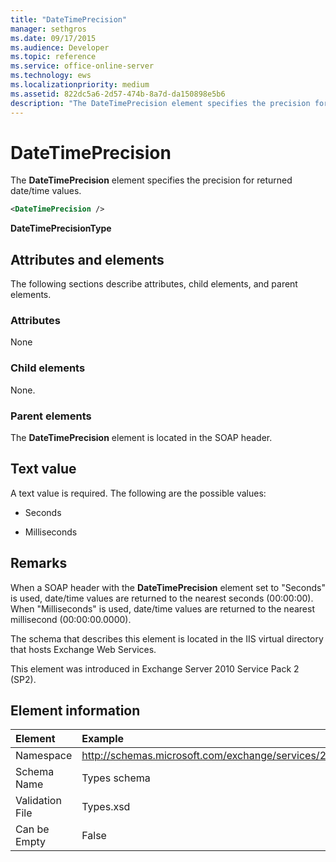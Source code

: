 ```yaml
---
title: "DateTimePrecision"
manager: sethgros
ms.date: 09/17/2015
ms.audience: Developer
ms.topic: reference
ms.service: office-online-server
ms.technology: ews
ms.localizationpriority: medium
ms.assetid: 822dc5a6-2d57-474b-8a7d-da150898e5b6
description: "The DateTimePrecision element specifies the precision for returned date/time values."
---
```


# DateTimePrecision

The **DateTimePrecision** element specifies the precision for returned date/time values. 
  
```XML
<DateTimePrecision />
```

**DateTimePrecisionType**

## Attributes and elements

The following sections describe attributes, child elements, and parent elements.
  
### Attributes

None
  
### Child elements

None.
  
### Parent elements

The **DateTimePrecision** element is located in the SOAP header. 
  
## Text value

A text value is required. The following are the possible values:
  
- Seconds
    
- Milliseconds
    
## Remarks

When a SOAP header with the **DateTimePrecision** element set to "Seconds" is used, date/time values are returned to the nearest seconds (00:00:00). When "Milliseconds" is used, date/time values are returned to the nearest millisecond (00:00:00.0000). 
  
The schema that describes this element is located in the IIS virtual directory that hosts Exchange Web Services.
  
This element was introduced in Exchange Server 2010 Service Pack 2 (SP2).
  
## Element information

| Element | Example |
|:-----|:-----|
|Namespace  <br/> |http://schemas.microsoft.com/exchange/services/2006/types  <br/> |
|Schema Name  <br/> |Types schema  <br/> |
|Validation File  <br/> |Types.xsd  <br/> |
|Can be Empty  <br/> |False  <br/> |
   

